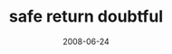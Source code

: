 ---
layout: base.njk
title : 'safe return doubtful' 
view_title : 'safe return doubtful' 
year : '2008' 
date : '2008-06-24' 
img_file : '/drawing/safereturndoubtful.jpg' 
html_file : 'safereturndoubtful' 
next_html : 'wereliketwopeasinapod.html' 
year_order : '268' 
permalink : "title/{{html_file}}.html"
---